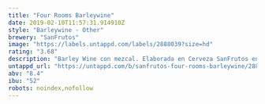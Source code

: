 ```yaml
---
title: "Four Rooms Barleywine"
date: 2019-02-10T11:57:31.914910Z
style: "Barleywine - Other"
brewery: "SanFrutos"
image: "https://labels.untappd.com/labels/2888039?size=hd"
rating: "3.68"
description: "Barley Wine con mezcal. Elaborada en Cerveza SanFrutos en febrero del 18 en colaboración con Mean Sardine Brewery, Propaganda Brewing y Cerveza Domus."
untappd_url: "https://untappd.com/b/sanfrutos-four-rooms-barleywine/2888039"
abv: "8.4"
ibu: "52"
robots: noindex,nofollow
---
```


